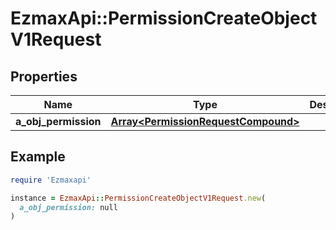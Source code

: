 # EzmaxApi::PermissionCreateObjectV1Request

## Properties

| Name | Type | Description | Notes |
| ---- | ---- | ----------- | ----- |
| **a_obj_permission** | [**Array&lt;PermissionRequestCompound&gt;**](PermissionRequestCompound.md) |  |  |

## Example

```ruby
require 'Ezmaxapi'

instance = EzmaxApi::PermissionCreateObjectV1Request.new(
  a_obj_permission: null
)
```

